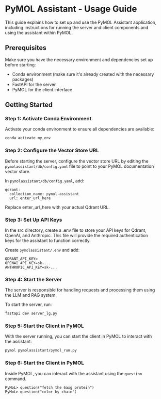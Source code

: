 # PyMOL Assistant - Usage Guide

This guide explains how to set up and use the PyMOL Assistant application, including instructions for running the server and client components and using the assistant within PyMOL.

## Prerequisites
Make sure you have the necessary environment and dependencies set up before starting:

- Conda environment (make sure it's already created with the necessary packages)
- FastAPI for the server
- PyMOL for the client interface

## Getting Started

### Step 1: Activate Conda Environment
Activate your conda environment to ensure all dependencies are available:

```bash
conda activate my_env
```

### Step 2: Configure the Vector Store URL
Before starting the server, configure the vector store URL by editing the `pymolassistant/db/config.yaml` file to point to your PyMOL documentation vector store.

In `pymolassistant/db/config.yaml`, add:
```
qdrant:
  collection_name: pymol-assistant
  url: enter_url_here
```
Replace enter_url_here with your actual Qdrant URL.

### Step 3: Set Up API Keys
In the src directory, create a .env file to store your API keys for Qdrant, OpenAI, and Anthropic. This file will provide the required authentication keys for the assistant to function correctly.

Create `pymolassistant/.env` and add:

```
QDRANT_API_KEY=
OPENAI_API_KEY=sk-...
ANTHROPIC_API_KEY=sk-...
```

### Step 4: Start the Server
The server is responsible for handling requests and processing them using the LLM and RAG system.

To start the server, run:
```bash
fastapi dev server_lg.py
```

### Step 5: Start the Client in PyMOL
With the server running, you can start the client in PyMOL to interact with the assistant:
```bash
pymol pymolassistant/pymol_run.py
```

### Step 6: Start the Client in PyMOL
Inside PyMOL, you can interact with the assistant using the `question` command.

```PyMoL
PyMoL> question("fetch the 6axg protein")
PyMoL> question("color by chain")
```
